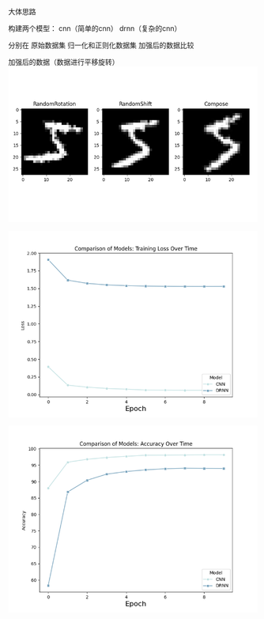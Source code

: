 大体思路

构建两个模型： cnn（简单的cnn） drnn（复杂的cnn）

分别在 原始数据集 归一化和正则化数据集 加强后的数据比较

加强后的数据（数据进行平移旋转）![](./img/mnist_compose.png)

![](./img/mnist_loss_comparison.png)

![](./img/mnist_acc_comparison.png)
